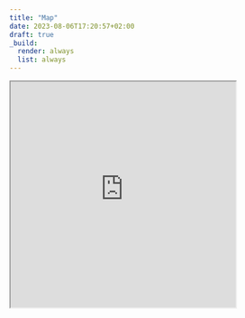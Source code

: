 ```yaml
---
title: "Map"
date: 2023-08-06T17:20:57+02:00
draft: true
_build:
  render: always
  list: always
---
```

<iframe 
width="400"
height="400"
src="https://www.google.com/maps/embed/v1/place?key=AIzaSyBrfmedejImZUnpUMnDXUIx3h-YUOjK6fg&q=Lurevägen+167-203,+374+91+Asarum"
>
</iframe>